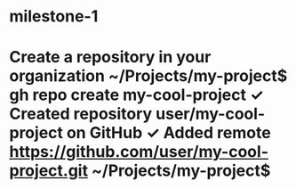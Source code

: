 # milestone-1
# Create a repository in your organization ~/Projects/my-project$ gh repo create my-cool-project ✓ Created repository user/my-cool-project on GitHub ✓ Added remote https://github.com/user/my-cool-project.git ~/Projects/my-project$
